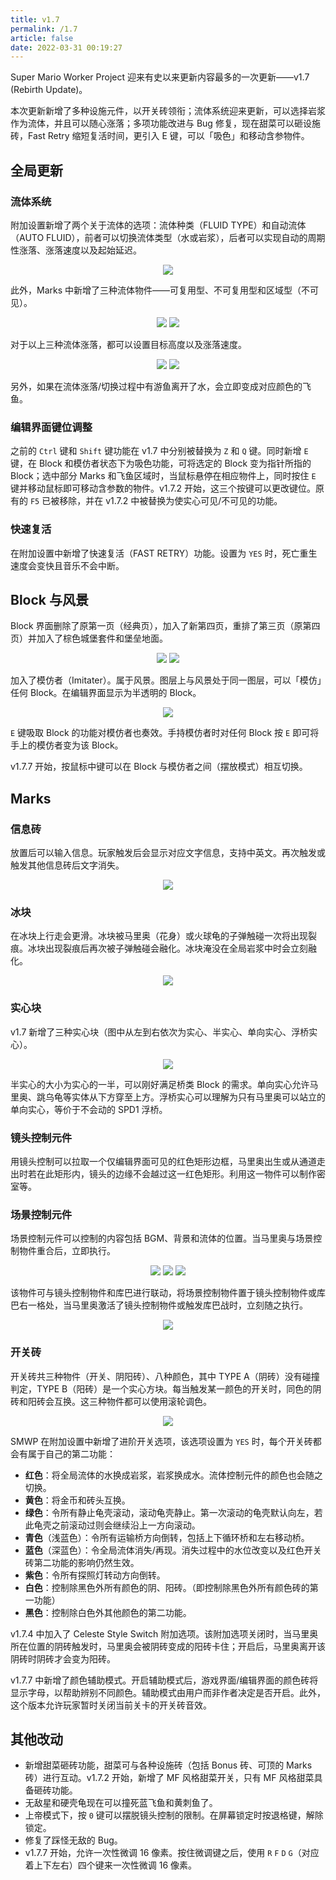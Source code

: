 ```yaml
---
title: v1.7
permalink: /1.7
article: false
date: 2022-03-31 00:19:27
---
```

Super Mario Worker Project 迎来有史以来更新内容最多的一次更新——v1.7 (Rebirth Update)。

本次更新新增了多种设施元件，以开关砖领衔；流体系统迎来更新，可以选择岩浆作为流体，并且可以随心涨落；多项功能改进与 Bug 修复，现在甜菜可以砸设施砖，Fast Retry 缩短复活时间，更引入 E 键，可以「吸色」和移动含参物件。

## 全局更新
### 流体系统
附加设置新增了两个关于流体的选项：流体种类（FLUID TYPE）和自动流体（AUTO FLUID），前者可以切换流体类型（水或岩浆），后者可以实现自动的周期性涨落、涨落速度以及起始延迟。
<div style="text-align:center;">
  <img src="/img/smwp-fluid-additional.webp" />
</div>

此外，Marks 中新增了三种流体物件——可复用型、不可复用型和区域型（不可见）。 
<div style="text-align:center;">
  <img src="/img/smwp-fluid-block1.webp" />
  <img src="/img/smwp-fluid-block2.webp" />
</div>

对于以上三种流体涨落，都可以设置目标高度以及涨落速度。
<div style="text-align:center;">
  <img src="/img/smwp-fluid-height.webp" />
  <img src="/img/smwp-fluid-speed.webp" />
</div>

另外，如果在流体涨落/切换过程中有游鱼离开了水，会立即变成对应颜色的飞鱼。

### 编辑界面键位调整
之前的 `Ctrl` 键和 `Shift` 键功能在 v1.7 中分别被替换为 `Z` 和 `Q` 键。同时新增 `E` 键，在 Block 和模仿者状态下为吸色功能，可将选定的 Block 变为指针所指的 Block；选中部分 Marks 和飞鱼区域时，当鼠标悬停在相应物件上，同时按住 `E` 键并移动鼠标即可移动含参数的物件。v1.7.2 开始，这三个按键可以更改键位。原有的 `F5` 已被移除，并在 v1.7.2 中被替换为使实心可见/不可见的功能。 

### 快速复活
在附加设置中新增了快速复活（FAST RETRY）功能。设置为 `YES` 时，死亡重生速度会变快且音乐不会中断。

## Block 与风景
Block 界面删除了原第一页（经典页），加入了新第四页，重排了第三页（原第四页）并加入了棕色城堡套件和堡垒地面。
<div style="text-align:center;">
  <img src="/img/smwp-block-page3.webp" />
  <img src="/img/smwp-block-page4.webp" />
</div>

加入了模仿者（Imitater）。属于风景。图层上与风景处于同一图层，可以「模仿」任何 Block。在编辑界面显示为半透明的 Block。
<div style="text-align:center;">
  <img src="/img/smwp-imitater.webp" />
</div>

`E` 键吸取 Block 的功能对模仿者也奏效。手持模仿者时对任何 Block 按 `E` 即可将手上的模仿者变为该 Block。

v1.7.7 开始，按鼠标中键可以在 Block 与模仿者之间（摆放模式）相互切换。

## Marks
### 信息砖
放置后可以输入信息。玩家触发后会显示对应文字信息，支持中英文。再次触发或触发其他信息砖后文字消失。
<div style="text-align:center;">
  <img src="/img/smwp-message.webp" />
</div>

### 冰块
在冰块上行走会更滑。冰块被马里奥（花身）或火球龟的子弹触碰一次将出现裂痕。冰块出现裂痕后再次被子弹触碰会融化。冰块淹没在全局岩浆中时会立刻融化。
<div style="text-align:center;">
  <img src="/img/smwp-ice.webp" />
</div>

### 实心块
v1.7 新增了三种实心块（图中从左到右依次为实心、半实心、单向实心、浮桥实心）。
<div style="text-align:center;">
  <img src="/img/smwp-solid.webp" />
</div>

半实心的大小为实心的一半，可以刚好满足桥类 Block 的需求。单向实心允许马里奥、跳乌龟等实体从下方穿至上方。浮桥实心可以理解为只有马里奥可以站立的单向实心，等价于不会动的 SPD1 浮桥。

### 镜头控制元件
用镜头控制可以拉取一个仅编辑界面可见的红色矩形边框，马里奥出生或从通道走出时若在此矩形内，镜头的边缘不会越过这一红色矩形。利用这一物件可以制作密室等。

### 场景控制元件
场景控制元件可以控制的内容包括 BGM、背景和流体的位置。当马里奥与场景控制物件重合后，立即执行。
<div style="text-align:center;">
  <img src="/img/smwp-scenectl-bgm.webp" />
  <img src="/img/smwp-scenectl-bgp.webp" />
  <img src="/img/smwp-scenectl-fluid.webp" />
</div>

该物件可与镜头控制物件和库巴进行联动，将场景控制物件置于镜头控制物件或库巴右一格处，当马里奥激活了镜头控制物件或触发库巴战时，立刻随之执行。
<div style="text-align:center;">
  <img src="/img/smwp-scenectl-collab.webp" />
</div>

### 开关砖
开关砖共三种物件（开关、阴阳砖）、八种颜色，其中 TYPE A（阴砖）没有碰撞判定，TYPE B（阳砖）是一个实心方块。每当触发某一颜色的开关时，同色的阴砖和阳砖会互换。这三种物件都可以使用滚轮调色。
<div style="text-align:center;">
  <img src="/img/smwp-switch.webp" />
</div>

SMWP 在附加设置中新增了进阶开关选项，该选项设置为 `YES` 时，每个开关砖都会有属于自己的第二功能：
- **红色**：将全局流体的水换成岩浆，岩浆换成水。流体控制元件的颜色也会随之切换。
- **黄色**：将金币和砖头互换。
- **绿色**：令所有静止龟壳滚动，滚动龟壳静止。第一次滚动的龟壳默认向左，若此龟壳之前滚动过则会继续沿上一方向滚动。
- **青色**（浅蓝色）：令所有运输桥方向倒转，包括上下循环桥和左右移动桥。
- **蓝色**（深蓝色）：令全局流体消失/再现。消失过程中的水位改变以及红色开关砖第二功能的影响仍然生效。
- **紫色**：令所有探照灯转动方向倒转。
- **白色**：控制除黑色外所有颜色的阴、阳砖。（即控制除黑色外所有颜色砖的第一功能）
- **黑色**：控制除白色外其他颜色的第二功能。

v1.7.4 中加入了 Celeste Style Switch 附加选项。该附加选项关闭时，当马里奥所在位置的阴砖触发时，马里奥会被阴砖变成的阳砖卡住；开启后，马里奥离开该阴砖时阴砖才会变为阳砖。 

v1.7.7 中新增了颜色辅助模式。开启辅助模式后，游戏界面/编辑界面的颜色砖将显示字母，以帮助辨别不同颜色。辅助模式由用户而非作者决定是否开启。此外，这个版本允许玩家暂时关闭当前关卡的开关砖音效。 

## 其他改动
- 新增甜菜砸砖功能，甜菜可与各种设施砖（包括 Bonus 砖、可顶的 Marks 砖）进行互动。v1.7.2 开始，新增了 MF 风格甜菜开关，只有 MF 风格甜菜具备砸砖功能。
- 无敌星和硬壳龟现在可以撞死蓝飞鱼和黄刺鱼了。
- 上帝模式下，按 `0` 键可以摆脱镜头控制的限制。在屏幕锁定时按退格键，解除锁定。
- 修复了踩怪无敌的 Bug。
- v1.7.7 开始，允许一次性微调 16 像素。按住微调键之后，使用 `R` `F` `D` `G`（对应着上下左右）四个键来一次性微调 16 像素。